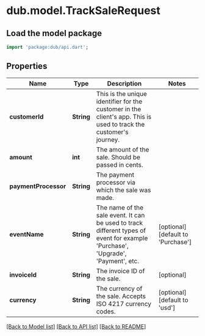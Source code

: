 # dub.model.TrackSaleRequest

## Load the model package
```dart
import 'package:dub/api.dart';
```

## Properties
Name | Type | Description | Notes
------------ | ------------- | ------------- | -------------
**customerId** | **String** | This is the unique identifier for the customer in the client's app. This is used to track the customer's journey. | 
**amount** | **int** | The amount of the sale. Should be passed in cents. | 
**paymentProcessor** | **String** | The payment processor via which the sale was made. | 
**eventName** | **String** | The name of the sale event. It can be used to track different types of event for example 'Purchase', 'Upgrade', 'Payment', etc. | [optional] [default to 'Purchase']
**invoiceId** | **String** | The invoice ID of the sale. | [optional] 
**currency** | **String** | The currency of the sale. Accepts ISO 4217 currency codes. | [optional] [default to 'usd']

[[Back to Model list]](../README.md#documentation-for-models) [[Back to API list]](../README.md#documentation-for-api-endpoints) [[Back to README]](../README.md)


